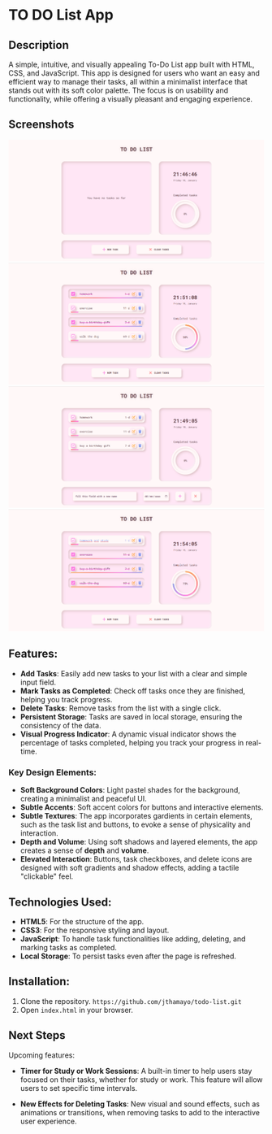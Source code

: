 # TO DO List App

## Description

A simple, intuitive, and visually appealing To-Do List app built with HTML, CSS, and JavaScript. This app is designed for users who want an easy and efficient way to manage their tasks, all within a minimalist interface that stands out with its soft color palette. The focus is on usability and functionality, while offering a visually pleasant and engaging experience.

## Screenshots

![TO DO List](screenshots/first-view.png)
![Brouse through tasks](screenshots/second-view.png)
![Add new tasks](screenshots/new-task.png)
![Edit the tasks](screenshots/edit-tasks.png)

## Features:

- **Add Tasks**: Easily add new tasks to your list with a clear and simple input field.
- **Mark Tasks as Completed**: Check off tasks once they are finished, helping you track progress.
- **Delete Tasks**: Remove tasks from the list with a single click.
- **Persistent Storage**: Tasks are saved in local storage, ensuring the consistency of the data.
- **Visual Progress Indicator**: A dynamic visual indicator shows the percentage of tasks completed, helping you track your progress in real-time.


### Key Design Elements:

- **Soft Background Colors**: Light pastel shades for the background, creating a minimalist and peaceful UI.
- **Subtle Accents**: Soft accent colors for buttons and interactive elements.
- **Subtle Textures**: The app incorporates gardients in certain elements, such as the task list and buttons, to evoke a sense of physicality and interaction.
- **Depth and Volume**: Using soft shadows and layered elements, the app creates a sense of **depth** and **volume**.
- **Elevated Interaction**: Buttons, task checkboxes, and delete icons are designed with soft gradients and shadow effects, adding a tactile "clickable" feel.

## Technologies Used:

- **HTML5**: For the structure of the app.
- **CSS3**: For the responsive styling and layout.
- **JavaScript**: To handle task functionalities like adding, deleting, and marking tasks as completed.
- **Local Storage**: To persist tasks even after the page is refreshed.

## Installation:
1. Clone the repository.
`https://github.com/jthamayo/todo-list.git`
3. Open `index.html` in your browser.

## Next Steps

Upcoming features:

- **Timer for Study or Work Sessions**: A built-in timer to help users stay focused on their tasks, whether for study or work. This feature will allow users to set specific time intervals.
  
- **New Effects for Deleting Tasks**: New visual and sound effects, such as animations or transitions, when removing tasks to add to the interactive user experience.
